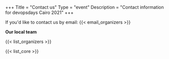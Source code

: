 +++
Title = "Contact us"
Type = "event"
Description = "Contact information for devopsdays Cairo 2021"
+++

If you'd like to contact us by email: {{< email_organizers >}}

**Our local team**

{{< list_organizers >}}


{{< list_core >}}
